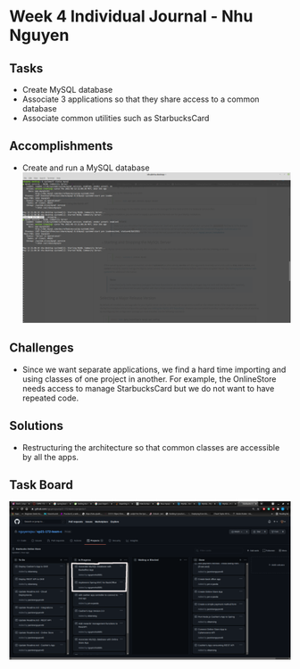 # Week 4 Individual Journal - Nhu Nguyen
## Tasks
* Create MySQL database
* Associate 3 applications so that they share access to a common database
* Associate common utilities such as StarbucksCard
## Accomplishments
* Create and run a MySQL database
![MySQL database](images/mysql_server.png)
## Challenges
* Since we want separate applications, we find a hard time importing and using classes of one project in another. For example, the OnlineStore needs access to manage StarbucksCard but we do not want to have repeated code.  
## Solutions
* Restructuring the architecture so that common classes are accessible by all the apps. 
## Task Board
![Nhu Taskboard](images/nhu_taskboard.png)